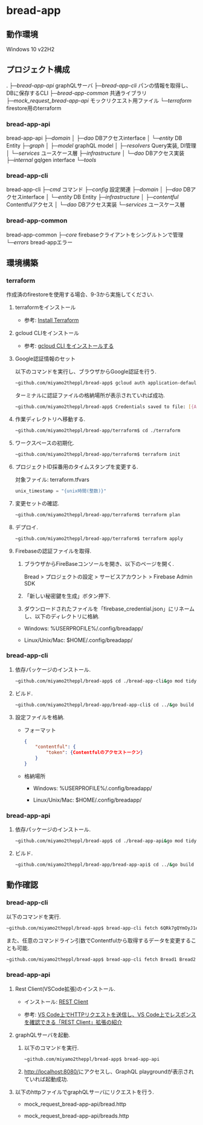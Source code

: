 # bread-app

## 動作環境

Windows 10 v22H2

## プロジェクト構成

.
├─*bread-app-api* graphQLサーバ
├─*bread-app-cli* パンの情報を取得し、DBに保存するCLI
├─*bread-app-common* 共通ライブラリ
├─*mock_request_bread-app-api* モックリクエスト用ファイル
└─*terraform* firestore用のterraform

### bread-app-api

bread-app-api
├─*domain*
│  ├─*dao* DBアクセスinterface
│  └─*entity* DB Entity
├─*graph*
│  ├─*model* graphQL model
│  ├─*resolvers* Query実装, DI管理
│  └─*services* ユースケース層
├─*infrastructure*
│  └─*dao* DBアクセス実装
├─*internal* gqlgen interface
└─*tools*

### bread-app-cli

bread-app-cli
├─*cmd* コマンド
├─*config* 設定関連
├─*domain*
│  ├─*dao* DBアクセスinterface
│  └─*entity* DB Entity
├─*infrastructure*
│  ├─*contentful* Contentfulアクセス
│  └─*dao* DBアクセス実装
└─*services* ユースケース層

### bread-app-common

bread-app-common
├─*core* firebaseクライアントをシングルトンで管理
└─*errors* bread-appエラー

## 環境構築

### terraform

作成済のfirestoreを使用する場合、9-3から実施してください.

1. terraformをインストール

    * 参考: [Install Terraform](https://developer.hashicorp.com/terraform/downloads)

2. gcloud CLIをインストール

    * 参考: [gcloud CLI をインストールする](https://cloud.google.com/sdk/docs/install?hl=ja)

3. Google認証情報のセット

    以下のコマンドを実行し、ブラウザからGoogle認証を行う.

    ```sh
    ~github.com/miyamo2theppl/bread-app$ gcloud auth application-default login
    ```

    ターミナルに認証ファイルの格納場所が表示されていれば成功.

    ```sh
    ~github.com/miyamo2theppl/bread-app$ Credentials saved to file: [{APPDATA}\gcloud\application_default_credentials.json]
    ```

4. 作業ディレクトリへ移動する.

    ```sh
    ~github.com/miyamo2theppl/bread-app/terraform$ cd ./terraform
    ```

5. ワークスペースの初期化.

    ```sh
    ~github.com/miyamo2theppl/bread-app/terraform$ terraform init
    ```

6. プロジェクトID採番用のタイムスタンプを変更する.

    対象ファイル: terraform.tfvars

    ```terraform.tfvars
    unix_timestamp = "{unix時間(整数)}"
    ```

7. 変更セットの確認.

    ```sh
    ~github.com/miyamo2theppl/bread-app/terraform$ terraform plan
    ```

8. デプロイ.

    ```sh
    ~github.com/miyamo2theppl/bread-app/terraform$ terraform apply
    ```

9. Firebaseの認証ファイルを取得.

    1. ブラウザからFireBaseコンソールを開き、以下のページを開く.

        Bread > プロジェクトの設定 > サービスアカウント > Firebase Admin SDK

    2. 「新しい秘密鍵を生成」ボタン押下.

    3. ダウンロードされたファイルを「firebase_credential.json」にリネームし、以下のディレクトリに格納.

     * Windows: %USERPROFILE%/.config/breadapp/

     * Linux/Unix/Mac: $HOME/.config/breadapp/

### bread-app-cli

1. 依存パッケージのインストール.

    ```sh
    ~github.com/miyamo2theppl/bread-app$ cd ./bread-app-cli&go mod tidy
    ```

2. ビルド.

    ```sh
    ~github.com/miyamo2theppl/bread-app/bread-app-cli$ cd ../&go build github.com/miyamo2theppl/bread-app/bread-app-cli
    ```

3. 設定ファイルを格納.

    * フォーマット

        ```json
        {
            "contentful": {
                "token": {Contentfulのアクセストークン}
            }
        }
        ```

    * 格納場所
        * Windows: %USERPROFILE%/.config/breadapp/

        * Linux/Unix/Mac: $HOME/.config/breadapp/

### bread-app-api

1. 依存パッケージのインストール.

    ```sh
    ~github.com/miyamo2theppl/bread-app$ cd ./bread-app-api&go mod tidy
    ```

2. ビルド.

    ```sh
    ~github.com/miyamo2theppl/bread-app/bread-app-api$ cd ../&go build github.com/miyamo2theppl/bread-app/bread-app-api
    ```

## 動作確認

### bread-app-cli

以下のコマンドを実行.

```sh
~github.com/miyamo2theppl/bread-app$ bread-app-cli fetch 6QRk7gQYmOyJ1eMG9H4jbB 41RUO5w4oIpNuwaqHuSwEc 4Li6w5uVbJNVXYVxWjWVoZ
```

また、任意のコマンドライン引数でContentfulから取得するデータを変更することも可能.

```sh
~github.com/miyamo2theppl/bread-app$ bread-app-cli fetch Bread1 Bread2 Bread3
```

### bread-app-api

1. Rest Client(VSCode拡張)のインストール.

    * インストール: [REST Client](https://marketplace.visualstudio.com/items?itemName=humao.rest-client)

    * 参考: [VS Code上でHTTPリクエストを送信し、VS Code上でレスポンスを確認できる「REST Client」拡張の紹介](https://qiita.com/toshi0607/items/c4440d3fbfa72eac840c)

2. graphQLサーバを起動.

    1. 以下のコマンドを実行.

        ```sh
        ~github.com/miyamo2theppl/bread-app$ bread-app-api
        ```

    2. <http://localhost:8080/>にアクセスし、GraphQL playgroundが表示されていれば起動成功.

3. 以下のhttpファイルでgraphQLサーバにリクエストを行う.

    * mock_request_bread-app-api/bread.http

    * mock_request_bread-app-api/breads.http
